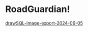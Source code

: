 # RoadGuardian!


[drawSQL-image-export-2024-06-05](https://github.com/FA-05/RoadGuardian/assets/105711406/ff7c76b9-2b97-4e11-9c0d-0aa4b71516ae)
